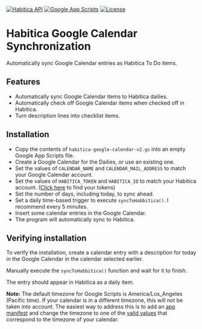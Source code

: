 
[![Habitica API](https://img.shields.io/badge/Habitica%20API-v3-purple.svg)](https://habitica.com/apidoc/)
[![Google App Scripts](https://img.shields.io/badge/Google%20App%20Scripts-v2019-green.svg)](https://script.google.com/home)
[![License](https://img.shields.io/github/license/saberzero1/habitica-google-calendar)](https://github.com/saberzero1/habitica-google-calendar/blob/main/LICENSE)


# Habitica Google Calendar Synchronization

Automatically sync Google Calendar entries as Habitica To Do items.

## Features

- Automatically sync Google Calendar items to Habitica dailies.
- Automatically check off Google Calendar items when checked off in Habitica.
- Turn description lines into checklist items.

## Installation

 - Copy the contents of `habitica-google-calendar-v2.gs` into an empty Google App Scripts file.
 - Create a Google Calendar for the Dailies, or use an existing one.
 - Set the values of `CALENDAR_NAME` and `CALENDAR_MAIL_ADDRESS` to match your Google Calendar account.
 - Set the values of `HABITICA_TOKEN` and `HABITICA_ID` to match your Habitica account. (<a href="https://habitica.com/user/settings/api">Click here</a> to find your tokens)
 - Set the number of days, including today, to sync ahead.
 - Set a daily time-based trigger to execute `syncToHabbitica()`. I recommend every 5 minutes.
 - Insert some calendar entries in the Google Calendar.
 - The program will automatically sync to Habitica.
 
    
## Verifying installation

To verify the installation, create a calendar entry with a description for today in the Google Calendar in the calendar selected earlier.

Manually execute the `syncToHabbitica()` function and wait for it to finish.

The entry should appear in Habitica as a daily item.

**Note:** The default timezone for Google Scripts is America/Los_Angeles (Pacific time). If your calendar is in a different timezone, this will not be taken into account. The easiest way to address this is to add an [app manifest](https://developers.google.com/apps-script/concepts/manifests) and change the timezone to one of the [valid values](https://docs.oracle.com/javase/8/docs/api/java/time/ZoneId.html) that correspond to the timezone of your calendar.
